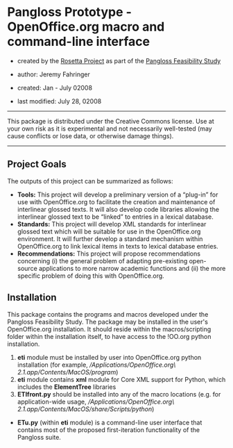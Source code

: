 # Pangloss Prototype - OpenOffice.org macro and command-line interface #
  * created by the [Rosetta Project](http://www.rosettaproject.org) as part of the [Pangloss Feasibility Study](http://www.rosettaproject.org/about-us/projects/pangloss)

  * author: Jeremy Fahringer
  * created: Jan - July 02008
  * last modified: July 28, 02008

---

This package is distributed under the Creative Commons license. Use at your own risk as it is experimental and not necessarily well-tested (may cause conflicts or lose data, or otherwise damage things).

---

## Project Goals ##
The outputs of this project can be summarized as follows:
  * **Tools:** This project will develop a preliminary version of a “plug-in” for use with OpenOffice.org to facilitate the creation and maintenance of interlinear glossed texts. It will also develop code libraries allowing the interlinear glossed text to be “linked” to entries in a lexical database.
  * **Standards:** This project will develop XML standards for interlinear glossed text which will be suitable for use in the OpenOffice.org environment. It will further develop a standard mechanism within OpenOffice.org to link lexical items in texts to lexical database entries.
  * **Recommendations:** This project will propose recommendations concerning (i) the general problem of adapting pre-existing open-source applications to more narrow academic functions and (ii) the more specific problem of doing this with OpenOffice.org.

## Installation ##
This package contains the programs and macros developed under the Pangloss Feasibility Study. The package may be installed in the user's OpenOffice.org installation. It should reside within the macros/scripting folder within the installation itself, to have access to the !OO.org python installation.

  1. **eti** module must be installed by user into OpenOffice.org python installation (for example, _/Applications/OpenOffice.org\ 2.1.app/Contents/MacOS/program_)
  1. **eti** module contains **xml** module for Core XML support for Python, which includes the **ElementTree** libraries
  1. **ETIfront.py** should be installed into any of the macro locations (e.g. for application-wide usage, _/Applications/OpenOffice.org\ 2.1.app/Contents/MacOS/share/Scripts/python_)

  * **ETu.py** (within **eti** module)  is a command-line user interface that contains most of the proposed first-iteration functionality of the Pangloss suite.